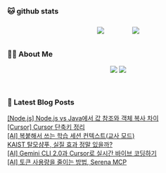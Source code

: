 
###  🐱 github stats  

<div id="main" align="center">
    <img src="https://github-readme-stats.vercel.app/api?username=peterica&count_private=true&show_icons=true&theme=radical"
        style="height: auto; margin-left: 20px; margin-right: 20px; padding: 10px;"/>
    <img src="https://github-readme-stats.vercel.app/api/top-langs/?username=peterica&layout=compact"   
        style="height: auto; margin-left: 20px; margin-right: 20px; padding: 10px;"/>
</div>

###  💁‍♀️ About Me  
<p align="center">
    <a href="https://peterica.tistory.com/"><img src="https://img.shields.io/badge/Blog-FF5722?style=flat-square&logo=Blogger&logoColor=white"/></a>
    <a href="mailto:ilovefran.ofm@gmail.com"><img src="https://img.shields.io/badge/Gmail-d14836?style=flat-square&logo=Gmail&logoColor=white&link=ilovefran.ofm@gmail.com"/></a>
</p>

<br>

### 📕 Latest Blog Posts   

<a href ="https://peterica.tistory.com/575"> [Node.js] Node.js vs Java에서 값 참조와 객체 복사 차이 </a> <br>
<a href ="https://peterica.tistory.com/955"> [Cursor] Cursor 단축키 정리 </a> <br>
<a href ="https://peterica.tistory.com/980"> [AI] 복붙해서 쓰는 학습 세션 컨텍스트(교사 모드) </a> <br>
<a href ="https://peterica.tistory.com/979"> KAIST 탈모샴푸, 실질 효과 정말 있을까? </a> <br>
<a href ="https://peterica.tistory.com/562"> [AI] Gemini CLI 2.0과 Cursor로 실시간 바이브 코딩하기 </a> <br>
<a href ="https://peterica.tistory.com/561"> [AI] 토큰 사용량을 줄이는 방법, Serena MCP </a> <br>
